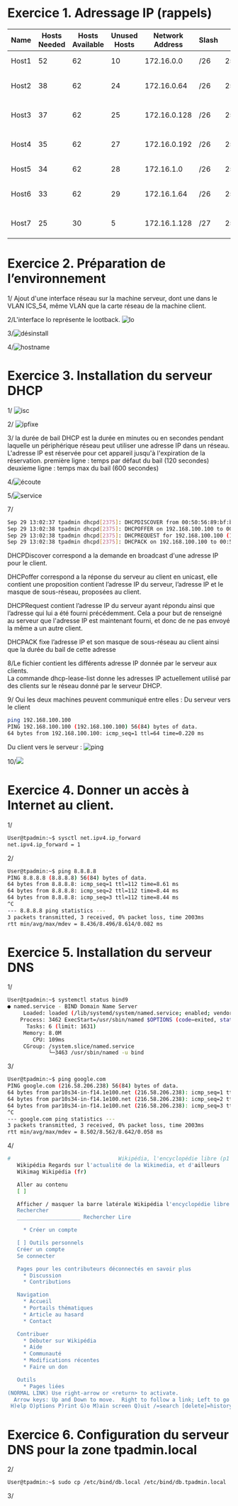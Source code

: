 # Exercice 1. Adressage IP (rappels)
| Name  | Hosts Needed | Hosts Available | Unused Hosts | Network Address | Slash | Mask            | Usable Range                | Broadcast    |
|-------|--------------|-----------------|--------------|-----------------|-------|-----------------|-----------------------------|--------------|
| Host1 | 52           | 62              | 10           | 172.16.0.0      | /26   | 255.255.255.192 | 172.16.0.1 - 172.16.0.62    | 172.16.0.63  |
| Host2 | 38           | 62              | 24           | 172.16.0.64     | /26   | 255.255.255.192 | 172.16.0.65 - 172.16.0.126  | 172.16.0.127 |
| Host3 | 37           | 62              | 25           | 172.16.0.128    | /26   | 255.255.255.192 | 172.16.0.129 - 172.16.0.190 | 172.16.0.191 |
| Host4 | 35           | 62              | 27           | 172.16.0.192    | /26   | 255.255.255.192 | 172.16.0.193 - 172.16.0.254 | 172.16.0.255 |
| Host5 | 34           | 62              | 28           | 172.16.1.0      | /26   | 255.255.255.192 | 172.16.1.1 - 172.16.1.62    | 172.16.1.63  |
| Host6 | 33           | 62              | 29           | 172.16.1.64     | /26   | 255.255.255.192 | 172.16.1.65 - 172.16.1.126  | 172.16.1.127 |
| Host7 | 25           | 30              | 5            | 172.16.1.128    | /27   | 255.255.255.224 | 172.16.1.129 - 172.16.1.158 | 172.16.1.159 |

# Exercice 2. Préparation de l’environnement
1/ Ajout d'une interface réseau sur la machine serveur, dont une dans le VLAN ICS_54, même VLAN que la carte réseau de la machine client.  

2/L'interface lo représente le lootback.
![lo](Capture%20d’écran%202022-09-29%20134334.jpg)

3/![désinstall](Capture%20d’écran%202022-09-29%20134609.jpg)

4/![hostname](Capture%20d’écran%202022-09-29%20135249.jpg)


# Exercice 3. Installation du serveur DHCP
1/ ![isc](Capture%20d’écran%202022-09-29%20140649.jpg)

2/ ![ipfixe](Capture%20d’écran%202022-09-29%20143723.jpg)

3/
la durée de bail DHCP est la durée en minutes ou en secondes pendant laquelle un périphérique réseau peut utiliser une adresse IP dans un réseau. L'adresse IP est réservée pour cet appareil jusqu'à l'expiration de la réservation.
première ligne : temps par défaut du bail (120 secondes)
deuxieme ligne : temps max du bail (600 secondes)

4/![écoute](Capture%20d’écran%202022-09-29%20145023.jpg)

5/![service](Capture%20d’écran%202022-09-29%20145157.jpg)

7/
```bash
Sep 29 13:02:37 tpadmin dhcpd[2375]: DHCPDISCOVER from 00:50:56:89:bf:bc via ens192
Sep 29 13:02:38 tpadmin dhcpd[2375]: DHCPOFFER on 192.168.100.100 to 00:50:56:89:bf:bc via ens192
Sep 29 13:02:38 tpadmin dhcpd[2375]: DHCPREQUEST for 192.168.100.100 (192.168.100.1) from 00:50:56:89:bf:bc via ens192
Sep 29 13:02:38 tpadmin dhcpd[2375]: DHCPACK on 192.168.100.100 to 00:50:56:89:bf:bc via ens192
```
DHCPDiscover correspond a la demande en broadcast d'une adresse IP pour le client.  

DHCPoffer correspond a la réponse du serveur au client en unicast,  elle contient une proposition contient l’adresse IP du serveur, l’adresse IP et le masque de sous-réseau, proposées au client.  

DHCPRequest contient l’adresse IP du serveur ayant répondu ainsi que l’adresse qui lui a été fourni précédemment. Cela a pour but de renseigné au serveur que l'adresse IP est maintenant fourni, et donc de ne pas envoyé la même a un autre client.  

DHCPACK fixe l’adresse IP et son masque de sous-réseau au client ainsi que la durée du bail de cette adresse

8/Le fichier contient les différents adresse IP donnée par le serveur aux clients.  
La commande dhcp-lease-list donne les adresses IP actuellement utilisé par des clients sur le réseau donné par le serveur DHCP.

9/ Oui les deux machines peuvent communiqué entre elles :
Du serveur vers le client
```bash
ping 192.168.100.100
PING 192.168.100.100 (192.168.100.100) 56(84) bytes of data.
64 bytes from 192.168.100.100: icmp_seq=1 ttl=64 time=0.220 ms
```

Du client vers le serveur :
![ping](Capture%20d’écran%202022-09-29%20151714.jpg)

10/![](Capture%20d’écran%202022-09-29%20152150.jpg)

# Exercice 4. Donner un accès à Internet au client.

1/
```bash
User@tpadmin:~$ sysctl net.ipv4.ip_forward
net.ipv4.ip_forward = 1
```

2/ 
```bash
User@tpadmin:~$ ping 8.8.8.8
PING 8.8.8.8 (8.8.8.8) 56(84) bytes of data.
64 bytes from 8.8.8.8: icmp_seq=1 ttl=112 time=8.61 ms
64 bytes from 8.8.8.8: icmp_seq=2 ttl=112 time=8.44 ms
64 bytes from 8.8.8.8: icmp_seq=3 ttl=112 time=8.44 ms
^C
--- 8.8.8.8 ping statistics ---
3 packets transmitted, 3 received, 0% packet loss, time 2003ms
rtt min/avg/max/mdev = 8.436/8.496/8.614/0.082 ms
```

# Exercice 5. Installation du serveur DNS

1/
```bash
User@tpadmin:~$ systemctl status bind9
● named.service - BIND Domain Name Server
     Loaded: loaded (/lib/systemd/system/named.service; enabled; vendor pres>     Active: active (running) since Thu 2022-09-29 13:53:50 UTC; 2min 13s ago       Docs: man:named(8)
    Process: 3462 ExecStart=/usr/sbin/named $OPTIONS (code=exited, status=0/>   Main PID: 3463 (named)
      Tasks: 6 (limit: 1631)
     Memory: 8.0M
        CPU: 109ms
     CGroup: /system.slice/named.service
             └─3463 /usr/sbin/named -u bind
```
3/
```bash
User@tpadmin:~$ ping google.com
PING google.com (216.58.206.238) 56(84) bytes of data.
64 bytes from par10s34-in-f14.1e100.net (216.58.206.238): icmp_seq=1 ttl=111 time=8.50 ms
64 bytes from par10s34-in-f14.1e100.net (216.58.206.238): icmp_seq=2 ttl=111 time=8.54 ms
64 bytes from par10s34-in-f14.1e100.net (216.58.206.238): icmp_seq=3 ttl=111 time=8.64 ms
^C
--- google.com ping statistics ---
3 packets transmitted, 3 received, 0% packet loss, time 2003ms
rtt min/avg/max/mdev = 8.502/8.562/8.642/0.058 ms
```

4/
```bash
#                                  Wikipédia, l'encyclopédie libre (p1 of 19)   #alternate Images du jour de Wikipédia Flux d’articles en vedette de
   Wikipédia Regards sur l'actualité de la Wikimedia, et d'ailleurs
   Wikimag Wikipédia (fr)

   Aller au contenu
   [ ]

   Afficher / masquer la barre latérale Wikipédia l'encyclopédie libre
   Rechercher
   ____________________ Rechercher Lire

     * Créer un compte

   [ ] Outils personnels
   Créer un compte
   Se connecter

   Pages pour les contributeurs déconnectés en savoir plus
     * Discussion
     * Contributions

   Navigation
     * Accueil
     * Portails thématiques
     * Article au hasard
     * Contact

   Contribuer
     * Débuter sur Wikipédia
     * Aide
     * Communauté
     * Modifications récentes
     * Faire un don

   Outils
     * Pages liées
(NORMAL LINK) Use right-arrow or <return> to activate.
  Arrow keys: Up and Down to move.  Right to follow a link; Left to go back.
 H)elp O)ptions P)rint G)o M)ain screen Q)uit /=search [delete]=history list
 ```
 # Exercice 6. Configuration du serveur DNS pour la zone tpadmin.local

2/
```bash
User@tpadmin:~$ sudo cp /etc/bind/db.local /etc/bind/db.tpadmin.local
```
3/